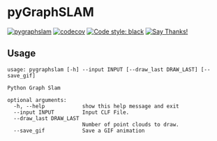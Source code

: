 # pyGraphSLAM

[![pygraphslam](https://github.com/miquelmassot/pygraphslam/actions/workflows/pygraphslam.yaml/badge.svg)](https://github.com/miquelmassot/pygraphslam/actions/workflows/pygraphslam.yaml)
[![codecov](https://codecov.io/gh/miquelmassot/pygraphslam/branch/main/graph/badge.svg?token=wAR4eTc3uT)](https://codecov.io/gh/miquelmassot/pygraphslam)
[![Code style: black](https://img.shields.io/badge/code%20style-black-000000.svg)](https://github.com/psf/black)
[![Say Thanks!](https://img.shields.io/badge/Say%20Thanks-!-1EAEDB.svg)](https://saythanks.io/to/miquelmassot)

## Usage
```
usage: pygraphslam [-h] --input INPUT [--draw_last DRAW_LAST] [--save_gif]

Python Graph Slam

optional arguments:
  -h, --help            show this help message and exit
  --input INPUT         Input CLF File.
  --draw_last DRAW_LAST
                        Number of point clouds to draw.
  --save_gif            Save a GIF animation
```
